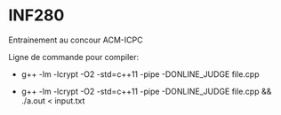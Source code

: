 # INF280
Entrainement au concour ACM-ICPC

Ligne de commande pour compiler:

- g++ -lm -lcrypt -O2 -std=c++11 -pipe -DONLINE_JUDGE file.cpp

- g++ -lm -lcrypt -O2 -std=c++11 -pipe -DONLINE_JUDGE file.cpp && ./a.out < input.txt
